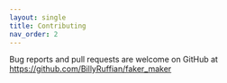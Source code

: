 ```yaml
---
layout: single
title: Contributing
nav_order: 2
---
```


Bug reports and pull requests are welcome on GitHub at <https://github.com/BillyRuffian/faker_maker>
